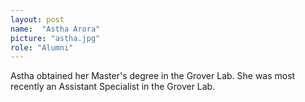 ```yaml
---
layout: post
name:  "Astha Arora"
picture: "astha.jpg"
role: "Alumni"
---
```

Astha obtained her Master's degree in the Grover Lab.  She was most recently an Assistant Specialist in the Grover Lab.
<br>

<br>

<br>


<br>
